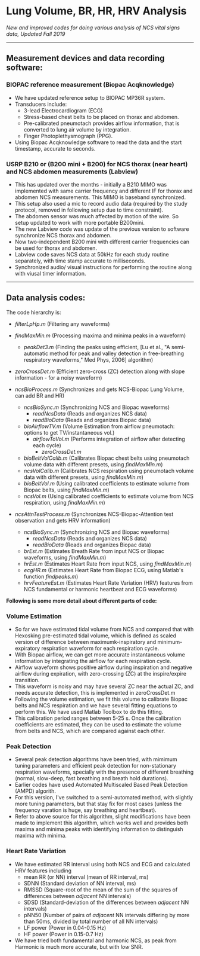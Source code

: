 # Lung Volume, BR, HR, HRV Analysis

*New and improved codes for doing various analysis of NCS vital signs data, Updated Fall 2019*

------------------------------------------------------------------------------------------------------------

## Measurement devices and data recording software:

### BIOPAC reference measurement (Biopac Acqknowledge)
* We have updated reference setup to BIOPAC MP36R system.
* Transducers include:
	* 3-lead Electrocardiogram (ECG)
	* Stress-based chest belts to be placed on thorax and abdomen.
	* Pre-calibrated pneumotach provides airflow information, that is converted to lung air volume by integration.
	* Finger Photoplethysmograph (PPG).
* Using Biopac Acqknowledge software to read the data and the start timestamp, accurate to seconds.

### USRP B210 or (B200 mini + B200) for NCS thorax (near heart) and NCS abdomen measurements (Labview)
* This has updated over the months - initially a B210 MIMO was implemented with same carrier frequency and different IF for thorax and abdomen NCS measurements. This MIMO is baseband synchronized.
* This setup also used a mic to record audio data (required by the study protocol, removed in following setup due to time constraint).
* The abdomen sensor was much affected by motion of the wire. So setup updated to work with more portable B200mini.
* The new Labview code was update of the previous version to software synchronize NCS thorax and abdomen.
* Now two-independent B200 mini with different carrier frequencies can be used for thorax and abdomen. 
* Labview code saves NCS data at 50kHz for each study routine separately, with time stamp accurate to milliseconds.
* Synchronized audio/ visual instructions for performing the routine along with viusal timer information.

-------------------------------------------------------------------------------------------------------------

## Data analysis codes:
The code hierarchy is: 
* *filterLpHp.m* (Filtering any waveforms)
* *findMaxMin.m* (Processing maxima and minima peaks in a waveform)
	* *peakDet3.m* (Finding the peaks using efficient, [Lu et al., "A semi-automatic method for peak and valley detection in free-breathing respiratory waveforms," Med Phys, 2006] algorithm)
* *zeroCrossDet.m* (Efficient zero-cross (ZC) detection along with slope information - for a noisy waveform)


* *ncsBioProcess.m* (Synchronizes and gets NCS-Biopac Lung Volume, can add BR and HR)
	* *ncsBioSync.m* (Synchronizing NCS and Biopac waveforms)
		* *readNcsData* (Reads and organizes NCS data)
		* *readBioData* (Reads and organizes Biopac data)
	* *bioAirflowTV.m* (Volume Estimation from airflow pneumotach: options to get TV/instantaneous vol.)
		* *airflowToVol.m* (Performs integration of airflow after detecting each cycle)
			* *zeroCrossDet.m*
	* *bioBeltVolCalib.m* (Calibrates Biopac chest belts using pneumotach volume data with different presets, using *findMaxMin.m*)
	* *ncsVolCalib.m* (Calibrates NCS respiration using pneumotach volume data with different presets, using *findMaxMin.m*)
	* *bioBeltVol.m* (Using calibrated coefficients to estimate volume from Biopac belts, using *findMaxMin.m*)
	* *ncsVol.m* (Using calibrated coefficients to estimate volume from NCS respiration, using *findMaxMin.m*)
	

* *ncsAttnTestProcess.m* (Synchronizes NCS-Biopac-Attention test observation and gets HRV information)
	* *ncsBioSync.m* (Synchronizing NCS and Biopac waveforms)
		* *readNcsData* (Reads and organizes NCS data)
		* *readBioData* (Reads and organizes Biopac data)
	* *brEst.m* (Estimates Breath Rate from input NCS or Biopac waveforms, using *findMaxMin.m*)
	* *hrEst.m* (Estimates Heart Rate from input NCS, using *findMaxMin.m*)
	* *ecgHR.m* (Estimates Heart Rate from Biopac ECG, using Matlab's function *findpeaks.m*)
	* *hrvFeatureEst.m* (Estimates Heart Rate Variation (HRV) features from NCS fundamental or harmonic heartbeat and ECG waveforms)
	
**Following is some more detail about different parts of code:**

### Volume Estimation

* So far we have estimated tidal volume from NCS and compared that with Hexosking pre-estimated tidal volume, which is defined as scaled version of difference between maximumk-inspiratory and minimum-expiratory respiration waveform for each respiration cycle.
* With Biopac airflow, we can get more accurate instantaneous volume information by integrating the airflow for each respiration cycle.
* Airflow waveform shows positive airflow during inspiration and negative airflow during expiration, with zero-crossing (ZC) at the inspire/expire transition. 
* This waveform is noisy and may have several ZC near the actual ZC, and needs accurate detection, this is implemented in zeroCrossDet.m
* Following the volume estimation, we fit this volume to calibrate Biopac belts and NCS respiration and we have several fitting equations to perform this. We have used Matlab Toolbox to do this fitting. 
* This calibration period ranges between 5-25 s. Once the calibration coefficients are estimated, they can be used to estimate the volume from belts and NCS, which are compared against each other.

### Peak Detection

* Several peak detection algorithms have been tried, with mimimum tuning parameters and efficient peak detection for non-stationary respiration waveforms, specially with the presence of different breathing (normal, slow-deep, fast breathing and breath hold durations).
* Earlier codes have used Automated Multiscaled Based Peak Detection (AMPD) algorith. 
* For this version, I've switched to a semi-automated method, with slightly more tuning parameters, but that stay fix for most cases (unless the frequency varation is huge, say breathing and heartbeat).
* Refer to above source for this algorithm, slight modifications have been made to implement this algorithm, which works well and provides both maxima and minima peaks with identifying information to distinguish maxima with minima.

### Heart Rate Variation

* We have estimated RR interval using both NCS and ECG and calculated HRV features including
	* mean RR (or NN) interval (mean of RR interval, ms)
	* SDNN (Standard deviation of NN interval, ms)
	* RMSSD (Square-root of the mean of the sum of the squares of differences between *adjacent* NN intervals)
	* SDSD (Standard-deviation of the differences between *adjacent* NN intervals)
	* pNN50 (Number of pairs of *adjacent* NN intervals differing by more than 50ms, divided by total number of all NN intervals)
	* LF power (Power in 0.04-0.15 Hz)
	* HF power (Power in 0.15-0.7 Hz)
* We have tried both fundamental and harmonic NCS, as peak from Harmonic is much more accurate, but with *low* SNR.







